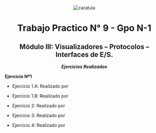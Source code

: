 <div align="center">

![caratula](https://github.com/user-attachments/assets/c421ebb9-bb06-43ec-bab3-834cb70d0cd0)


# Trabajo Practico N° 9 - Gpo N-1
## Módulo III: Visualizadores – Protocolos – Interfaces de E/S.

***Ejercicios Realizados***

</div>
    
**Ejercicio Nº1**     
       
- Ejercicio 1.A: Realizado por 

- Ejercicio 1.B: Realizado por 

- Ejercicio 2: Realizado por 

- Ejercicio 3: Realizado por 

- Ejercicio 4: Realizado por 